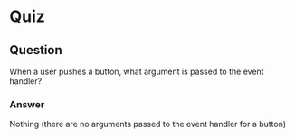 Quiz
====

Question
--------

When a user pushes a button, what argument is passed to the event handler?  

### Answer

Nothing (there are no arguments passed to the event handler for a button)